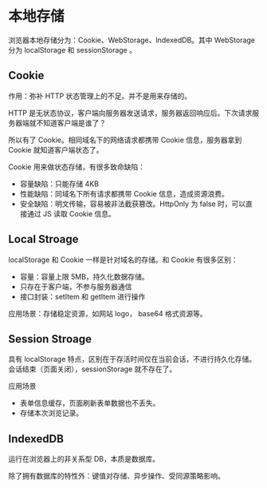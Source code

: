 # 本地存储

浏览器本地存储分为：Cookie、WebStorage、IndexedDB。其中 WebStorage 分为 localStorage 和 sessionStorage 。

## Cookie

作用：弥补 HTTP 状态管理上的不足。并不是用来存储的。

HTTP 是无状态协议，客户端向服务器发送请求，服务器返回响应后。下次请求服务器端就不知道客户端是谁了？

所以有了 Cookie。相同域名下的网络请求都携带 Cookie 信息，服务器拿到 Cookie 就知道客户端状态了。

Cookie 用来做状态存储，有很多致命缺陷：

- 容量缺陷：只能存储 4KB
- 性能缺陷：同域名下所有请求都携带 Cookie 信息，造成资源浪费。
- 安全缺陷：明文传输，容易被非法截获篡改。HttpOnly 为 false 时，可以直接通过 JS 读取 Cookie 信息。

## Local Stroage

localStorage 和 Cookie 一样是针对域名的存储。和 Cookie 有很多区别：

- 容量：容量上限 5MB，持久化数据存储。
- 只存在于客户端，不参与服务器通信
- 接口封装：setItem 和 getItem 进行操作

应用场景：存储稳定资源，如网站 logo， base64 格式资源等。

## Session Stroage

具有 localStorage 特点，区别在于存活时间仅在当前会话，不进行持久化存储。会话结束（页面关闭），sessionStorage 就不存在了。

应用场景

- 表单信息缓存，页面刷新表单数据也不丢失。
- 存储本次浏览记录。

## IndexedDB

运行在浏览器上的非关系型 DB，本质是数据库。

除了拥有数据库的特性外：键值对存储、异步操作、受同源策略影响。
